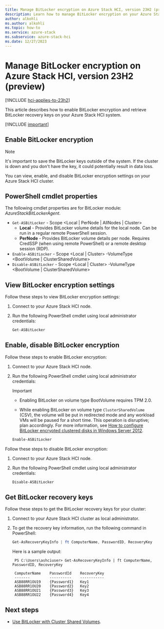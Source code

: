 ```yaml
---
title: Manage BitLocker encryption on Azure Stack HCI, version 23H2 (preview)
description: Learn how to manage BitLocker encryption on your Azure Stack HCI, version 23H2 system (preview).
author: alkohli
ms.author: alkohli
ms.topic: how-to
ms.service: azure-stack
ms.subservice: azure-stack-hci
ms.date: 12/27/2023
---
```


# Manage BitLocker encryption on Azure Stack HCI, version 23H2 (preview)

[!INCLUDE [hci-applies-to-23h2](../../includes/hci-applies-to-23h2.md)]

This article describes how to enable BitLocker encryption and retrieve BitLocker recovery keys on your Azure Stack HCI system.

[!INCLUDE [important](../../includes/hci-preview.md)]

## Enable BitLocker encryption

> [!NOTE]
> It's important to save the BitLocker keys outside of the system. If the cluster is down and you don't have the key, it could potentially result in data loss.

You can view, enable, and disable BitLocker encryption settings on your Azure Stack HCI cluster.

## PowerShell cmdlet properties

The following cmdlet properties are for BitLocker module: *AzureStackBitLockerAgent*.

- `Get-ASBitLocker` - Scope <Local | PerNode | AllNodes | Cluster>
  - **Local** - Provides BitLocker volume details for the local node. Can be run in a regular remote PowerShell session.
  - **PerNode** - Provides BitLocker volume details per node. Requires CredSSP (when using remote PowerShell) or a remote desktop session (RDP).
- `Enable-ASBitLocker` - Scope <Local | Cluster> -VolumeType <BootVolume | ClusterSharedVolume>
- `Disable-ASBitLocker` - Scope <Local | Cluster> -VolumeType <BootVolume | ClusterSharedVolume>

## View BitLocker encryption settings

Follow these steps to view BitLocker encryption settings:

1. Connect to your Azure Stack HCI node.

1. Run the following PowerShell cmdlet using local administrator credentials:

    ```PowerShell
    Get-ASBitLocker
    ```

## Enable, disable BitLocker encryption

Follow these steps to enable BitLocker encryption:

1. Connect to your Azure Stack HCI node.

1. Run the following PowerShell cmdlet using local administrator credentials:

   > [!IMPORTANT]
   > - Enabling BitLocker on volume type BootVolume requires TPM 2.0.
   >
   > - While enabling BitLocker on volume type `ClusterSharedVolume` (CSV), the volume will be put in redirected mode and any workload VMs will be paused for a short time. This operation is disruptive; plan accordingly. For more information, see [How to configure BitLocker encrypted clustered disks in Windows Server 2012](https://techcommunity.microsoft.com/t5/failover-clustering/how-to-configure-bitlocker-encrypted-clustered-disks-in-windows/ba-p/371825).

    ```PowerShell
    Enable-ASBitLocker
    ```

Follow these steps to disable BitLocker encryption:

1. Connect to your Azure Stack HCI node.

1. Run the following PowerShell cmdlet using local administrator credentials:

    ```PowerShell
    Disable-ASBitLocker
    ```

## Get BitLocker recovery keys

Follow these steps to get the BitLocker recovery keys for your cluster:

1. Connect to your Azure Stack HCI cluster as local administrator.

1. To get the recovery key information, run the following command in PowerShell:

    ```powershell
    Get-AsRecoveryKeyInfo | ft ComputerName, PasswordID, RecoveryKey
    ```

   Here is a sample output:

   ```output
    PS C:\Users\ashciuser> Get-AsRecoveryKeyInfo | ft ComputerName, PasswordID, RecoveryKey

    ComputerName    PasswordId    RecoveryKey
    -------         ----------    -----------
    ASB88RR1OU19    {Password1}   Key1
    ASB88RR1OU20    {Password2}   Key2
    ASB88RR1OU21    {Password3}   Key3
    ASB88RR1OU22    {Password4}   Key4
    ```

## Next steps

- [Use BitLocker with Cluster Shared Volumes](../manage/bitlocker-on-csv.md#use-bitlocker-with-cluster-shared-volumes).
